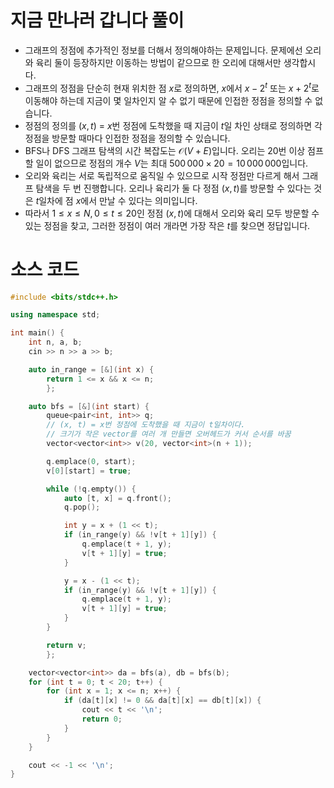 # 지금 만나러 갑니다 풀이

* 그래프의 정점에 추가적인 정보를 더해서 정의해야하는 문제입니다. 문제에선 오리와 육리 둘이 등장하지만 이동하는 방법이 같으므로 한 오리에 대해서만 생각합시다.
* 그래프의 정점을 단순히 현재 위치한 점 $x$로 정의하면, $x$에서 $x - 2^t$ 또는 $x + 2^t$로 이동해야 하는데 지금이 몇 일차인지 알 수 없기 때문에 인접한 정점을 정의할 수 없습니다.
* 정점의 정의를 $(x, t)$ = $x$번 정점에 도착했을 때 지금이 $t$일 차인 상태로 정의하면 각 정점을 방문할 때마다 인접한 정점을 정의할 수 있습니다.
* BFS나 DFS 그래프 탐색의 시간 복잡도는 $\mathcal{O}(V + E)$입니다. 오리는 20번 이상 점프할 일이 없으므로 정점의 개수 $V$는 최대 $500\,000 \times 20 = 10\,000\,000$입니다.
* 오리와 육리는 서로 독립적으로 움직일 수 있으므로 시작 정점만 다르게 해서 그래프 탐색을 두 번 진행합니다. 오리나 육리가 둘 다 정점 $(x, t)$를 방문할 수 있다는 것은 $t$일차에 점 $x$에서 만날 수 있다는 의미입니다. 
* 따라서 $1 \le x \le N, 0 \le t \le 20$인 정점 $(x, t)$에 대해서 오리와 육리 모두 방문할 수 있는 정점을 찾고, 그러한 정점이 여러 개라면 가장 작은 $t$를 찾으면 정답입니다.
# 소스 코드
```cpp
#include <bits/stdc++.h>

using namespace std;

int main() {
	int n, a, b;
	cin >> n >> a >> b;

	auto in_range = [&](int x) {
		return 1 <= x && x <= n;
		};

	auto bfs = [&](int start) {
		queue<pair<int, int>> q;
		// (x, t) = x번 정점에 도착했을 때 지금이 t일차이다.
		// 크기가 작은 vector를 여러 개 만들면 오버헤드가 커서 순서를 바꿈
		vector<vector<int>> v(20, vector<int>(n + 1));

		q.emplace(0, start);
		v[0][start] = true;

		while (!q.empty()) {
			auto [t, x] = q.front();
			q.pop();

			int y = x + (1 << t);
			if (in_range(y) && !v[t + 1][y]) {
				q.emplace(t + 1, y);
				v[t + 1][y] = true;
			}

			y = x - (1 << t);
			if (in_range(y) && !v[t + 1][y]) {
				q.emplace(t + 1, y);
				v[t + 1][y] = true;
			}
		}

		return v;
		};

	vector<vector<int>> da = bfs(a), db = bfs(b);
	for (int t = 0; t < 20; t++) {
		for (int x = 1; x <= n; x++) {
			if (da[t][x] != 0 && da[t][x] == db[t][x]) {
				cout << t << '\n';
				return 0;
			}
		}
	}

	cout << -1 << '\n';
}

```
